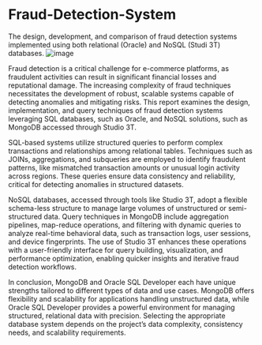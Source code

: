 # Fraud-Detection-System
The design, development, and comparison of fraud detection systems implemented using both relational (Oracle) and NoSQL (Studi 3T) databases.
![image](https://github.com/user-attachments/assets/c2642cab-5f0a-4184-8ecc-fd8a0f238178)

Fraud detection is a critical challenge for e-commerce platforms, as fraudulent activities can result in significant financial losses and reputational damage. The increasing complexity of fraud techniques necessitates the development of robust, scalable systems capable of detecting anomalies and mitigating risks. This report examines the design, implementation, and query techniques of fraud detection systems leveraging SQL databases, such as Oracle, and NoSQL solutions, such as MongoDB accessed through Studio 3T.

SQL-based systems utilize structured queries to perform complex transactions and relationships among relational tables. Techniques such as JOINs, aggregations, and subqueries are employed to identify fraudulent patterns, like mismatched transaction amounts or unusual login activity across regions. These queries ensure data consistency and reliability, critical for detecting anomalies in structured datasets.

NoSQL databases, accessed through tools like Studio 3T, adopt a flexible schema-less structure to manage large volumes of unstructured or semi-structured data. Query techniques in MongoDB include aggregation pipelines, map-reduce operations, and filtering with dynamic queries to analyze real-time behavioral data, such as transaction logs, user sessions, and device fingerprints. The use of Studio 3T enhances these operations with a user-friendly interface for query building, visualization, and performance optimization, enabling quicker insights and iterative fraud detection workflows.

In conclusion, MongoDB and Oracle SQL Developer each have unique strengths tailored to  different types of data and use cases. MongoDB offers flexibility and scalability for applications handling unstructured data, while Oracle SQL Developer provides a powerful environment for managing structured, relational data with precision. Selecting the appropriate database system depends on the project’s data complexity, consistency needs, and scalability requirements. 
